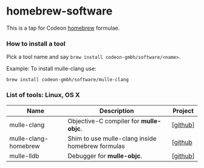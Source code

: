 # homebrew-software

This is a tap for Codeon [homebrew](//brew.sh) formulae.


### How to install a tool

Pick a tool name and say `brew install codeon-gmbh/software/<name>`.

Example: To install mulle-clang use:

~~~
brew install codeon-gmbh/software/mulle-clang
~~~


### List of tools: Linux, OS X

Name                    | Description                               | Project
------------------------|-------------------------------------------|-------------
mulle-clang             | Objective-C compiler for **mulle-objc**.  | [[github](https://github.com/codeon-gmbh/mulle-objc)]
mulle-clang-homebrew    | Shim to use mulle-clang inside homebrew formulas | [[github](https://github.com/codeon-gmbh/mulle-clang-homebrew)
mulle-lldb              | Debugger for **mulle-objc**.              | [[github](https://github.com/codeon-gmbh/mulle-lldb)]
